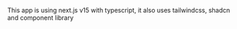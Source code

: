 This app is using next.js v15 with typescript, it also uses tailwindcss, shadcn and component library